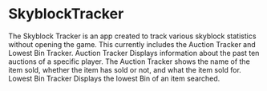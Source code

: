 # SkyblockTracker
The Skyblock Tracker is an app created to track various skyblock statistics without opening the game.
    This currently includes the Auction Tracker and Lowest Bin Tracker.
        Auction Tracker
            Displays information about the past ten auctions of a specific player. The Auction Tracker shows the name of the item sold, whether the item has sold or not, and what the item sold for.
        Lowest Bin Tracker
            Displays the lowest Bin of an item searched.
